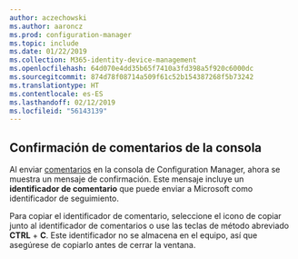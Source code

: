 ```yaml
---
author: aczechowski
ms.author: aaroncz
ms.prod: configuration-manager
ms.topic: include
ms.date: 01/22/2019
ms.collection: M365-identity-device-management
ms.openlocfilehash: 64d070e4dd35b65f7410a3fd398a5f920c6000dc
ms.sourcegitcommit: 874d78f08714a509f61c52b154387268f5b73242
ms.translationtype: HT
ms.contentlocale: es-ES
ms.lasthandoff: 02/12/2019
ms.locfileid: "56143139"
---
```

## <a name="bkmk_feedback"></a> Confirmación de comentarios de la consola
<!--3556010-->

Al enviar [comentarios](/sccm/core/understand/find-help#product-feedback) en la consola de Configuration Manager, ahora se muestra un mensaje de confirmación. Este mensaje incluye un **identificador de comentario** que puede enviar a Microsoft como identificador de seguimiento. 

Para copiar el identificador de comentario, seleccione el icono de copiar junto al identificador de comentarios o use las teclas de método abreviado **CTRL** + **C**. Este identificador no se almacena en el equipo, así que asegúrese de copiarlo antes de cerrar la ventana. 

